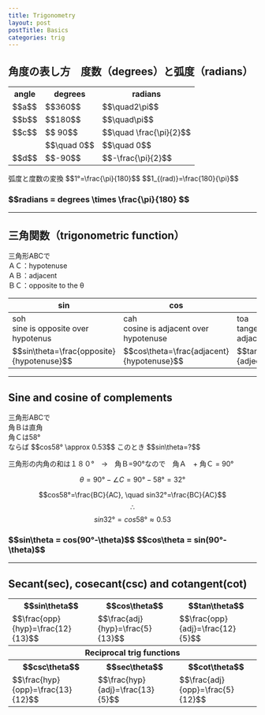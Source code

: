 ```yaml
---
title: Trigonometry
layout: post
postTitle: Basics
categories: trig
---
```


## 角度の表し方　度数（degrees）と弧度（radians）

<div class="row">
  <div class="col-sm-5">
    <div id="svg01"></div>
  </div>
  <div class="col-sm-7">
    <table class="table">
      <tr>
        <th>angle</th><th>degrees</th><th>radians</th>
      </tr>
      <tr>
        <td>$$a$$</td><td>$$360$$</td><td>$$\quad2\pi$$</td>
      </tr>
      <tr>
        <td>$$b$$</td><td>$$180$$</td><td>$$\quad\pi$$</td>
      </tr>
      <tr>
        <td>$$c$$</td><td>$$ 90$$</td><td>$$\quad \frac{\pi}{2}$$</td>
      </tr>
      <tr>
        <td></td><td>$$\quad 0$$</td><td>$$\quad 0$$</td>
      </tr>
      <tr>
        <td>$$d$$</td><td>$$-90$$</td><td>$$-\frac{\pi}{2}$$</td>
      </tr>
    </table>
    弧度と度数の変換
    $$1°=\frac{\pi}{180}$$
    $$1_{(rad)}=\frac{180}{\pi}$$
    <h3 class="text-gold">
    $$radians = degrees \times \frac{\pi}{180} $$
    </h3>
  </div>
</div>

--------

## 三角関数（trigonometric function）

<div class="row">
  <div class="col-sm-5">
    <div id="svg02"></div>
  </div>
  <div class="col-sm-7">
    <p>
      三角形ABCで<br>
      ＡＣ：hypotenuse<br>
      ＡＢ：adjacent<br>
      ＢＣ：opposite to the θ
    </p>
    <table class="table">
      <thead>
        <th>sin</th>
        <th>cos</th>
        <th>tan</th>
      </thead>
      <tr>
        <td>soh<br>sine is opposite over hypotenus</td>
        <td>cah<br>cosine is adjacent over hypotenuse</td>
        <td>toa<br>tangent is opposite over adjacent</td>
      </tr>
      <tr>
        <td>$$sin\theta=\frac{opposite}{hypotenuse}$$</td>
        <td>$$cos\theta=\frac{adjacent}{hypotenuse}$$</td>
        <td>$$tan\theta=\frac{opposite}{adjecent}$$</td>
      </tr>
    </table>
  </div>
</div>

--------

## Sine and cosine of complements

<div class="row">
  <div class="col-sm-5">
    <div id="svg03"></div>
  </div>
  <div class="col-sm-7">
      三角形ABCで<br>
      角Ｂは直角<br>
      角Ｃは58°<br>
      ならば
      $$cos58° \approx  0.53$$
      このとき
      $$sin\theta=?$$
  </div>
</div>

三角形の内角の和は１８０°　→　角Ｂ=90°なので　角Ａ　+ 角Ｃ = 90°

$$ \theta = 90° - \angle C = 90° - 58° = 32°$$

$$cos58°=\frac{BC}{AC}, \quad 
sin32°=\frac{BC}{AC}$$ 
$$\therefore$$
$$sin32°=cos58° \approx 0.53$$

<h3 class="panel">
$$sin\theta = cos(90°-\theta)$$
$$cos\theta = sin(90°-\theta)$$
</h3>

--------

## Secant(sec), cosecant(csc) and cotangent(cot)

<div class="row">
  <div class="col-sm-5">
    <div id="svg04"></div>
  </div>
  <div class="col-sm-7">
    <table class="table">
      <tr>
        <th>$$sin\theta$$</th>
        <th>$$cos\theta$$</th>
        <th>$$tan\theta$$</th>
      </tr>
      <tr>
        <td>$$\frac{opp}{hyp}=\frac{12}{13}$$</td>
        <td>$$\frac{adj}{hyp}=\frac{5}{13}$$</td>
        <td>$$\frac{opp}{adj}=\frac{12}{5}$$</td>
      </tr>
      <tr>
        <th colspan="3">
        Reciprocal trig functions
        </th>
      </tr>
      <tr>
        <th>$$csc\theta$$</th>
        <th>$$sec\theta$$</th>
        <th>$$cot\theta$$</th>
      </tr>
      <tr>
        <td>$$\frac{hyp}{opp}=\frac{13}{12}$$</td>
        <td>$$\frac{hyp}{adj}=\frac{13}{5}$$</td>
        <td>$$\frac{adj}{opp}=\frac{5}{12}$$</td>
      </tr>
    </table>
  </div>
</div>


<script type="text/javascript" src="http://cdn.mathjax.org/mathjax/latest/MathJax.js?config=TeX-AMS-MML_SVG"></script>
<script src="http://d3js.org/d3.v3.min.js" charset="utf-8"></script>
<script src="{{site.url}}/js/d3draws.js" charset="utf-8"></script>

<script>

  var height = 400;
  var width = 400;
  

/**  */
  var svg01 = d3.select("#svg01")
                .append("svg")
                .attr("height",height)
                .attr("width",width)
                .style("background","#000");

  var xScale01 = d3.scale.linear()
                       .domain([-1.1,1.1])
                       .range([50,350]);
  
  var yScale01 = d3.scale.linear()
                       .domain([1.1,-1.1])
                       .range([50,350]);       

  // 軸
  axesData01 = {
    "xAxis":true,
    "yAxis":true,
    "xTickValues":[],
    "yTickValues":[],
    "stroke":"#ff0",
    "strokeWidth":1,
    "xScale":xScale01,
    "yScale":yScale01
  };
  
  drawAxes(svg01,axesData01);

  // circle
  var circleData01 = [
    {"cx":0,"cy":0,"r":135,"stroke":"#fff","strokeWidth":4,"fillColor":"none"}
  ];   

  drawCircle(svg01,circleData01,xScale01,yScale01);

  // Arc
  var arcData01 = [
    {
      "startPos":0,
      "endPos":90,
      "innerRadius":90,
      "outerRadius":90,
      "stroke":"#0f0"
    },
    {
      "startPos":-90,
      "endPos":90,
      "innerRadius":60,
      "outerRadius":60,
      "stroke":"#ff0"
    },
    {
      "startPos":0,
      "endPos":360,
      "innerRadius":30,
      "outerRadius":30,
      "stroke":"#f00"
    },
    {
      "startPos":90,
      "endPos":180,
      "innerRadius":75,
      "outerRadius":75,
      "stroke":"#ccc"
    }

  ];
  drawArc(svg01,arcData01,xScale01,yScale01);

  // 矢印
  var vecbData01 = [
    {
      "x1":0.01,
      "y1":0.66,
      "x2":0,
      "y2":0.66,
      "stroke":"#0f0"
    },
    {
      "x1":-0.44,
      "y1":0.01,
      "x2":-0.44,
      "y2":0,
      "stroke":"#ff0"
    },
    {
      "x1":0.22,
      "y1":-0.01,
      "x2":0.22,
      "y2":0,
      "stroke":"#f00"
    },
    {
      "x1":0.01,
      "y1":-0.55,
      "x2":0,
      "y2":-0.55,
      "stroke":"#ccc"
    }
  ];
  drawVectorB(svg01,vecbData01,xScale01,yScale01);

  // text   
  var textData01 = [
    {"x":-0.25,
    "y":-0.25,
    "text":"a",
    "stroke":"#f00",
    "fontFamily":"メイリオ",
    "fontSize":18},
    {"x":-0.4,
    "y":0.4,
    "text":"b",
    "stroke":"#ff0",
    "fontFamily":"メイリオ",
    "fontSize":18},
    {"x":0.5,
    "y":0.5,
    "text":"c",
    "stroke":"#0f0",
    "fontFamily":"メイリオ",
    "fontSize":18},
    {"x":0.45,
    "y":-0.5,
    "text":"d",
    "fontFamily":"メイリオ",
    "stroke":"#ccc",
    "fontSize":18}
      ];

 
  drawText(svg01,textData01,xScale01,yScale01);
 
/**  */
  var svg02 = d3.select("#svg02")
                .append("svg")
                .attr("height",height)
                .attr("width",width)
                .style("background","#000");

  var xScale02 = d3.scale.linear()
                       .domain([0,8])
                       .range([50,350]);
  
  var yScale02 = d3.scale.linear()
                       .domain([8,0])
                       .range([50,350]);                       

  /** right triangle */
  var triangleData02 = [
    {"x1":1,
    "y1":1,
    "angle":0,
    "adjacent":200,
    "theta":30,
    "stroke":"#fff"}
  ];

  drawRTriangle(svg02,triangleData02,xScale02,yScale02);
  
  // right angle
  pathData02 = [
    {"x":6,"y":1},
    {"x":6,"y":1.3},
    {"x":6.35,"y":1.3}
  ]
  drawPath(svg02,pathData02,{"stroke":"#fff"},xScale02,yScale02);
  var textData02 = [
    {"x":-2,
    "y":1.5,
    "text":"hypotenuse",
    "stroke":"#ff0",
    "fontFamily":"メイリオ",
    "fontSize":"18px",
    "rAngle":-30},
    {"x":6.5,
    "y":2.5,
    "text":"opposite",
    "stroke":"#ff0",
    "fontFamily":"メイリオ",
    "fontSize":"18px"},
    {"x":3,
    "y":0.3,
    "text":"adjacent",
    "stroke":"#ff0",
    "fontFamily":"メイリオ",
    "fontSize":"18px"}
  ];
  drawText(svg02,textData02,xScale02,yScale02);

  var foData02 = [
    {"x":1.5,
    "y":2.7,
    "text":"$$\\theta$$",
    "fontSize":"16px"},
    {"x":0,"y":10,
    "text":"$$直角三角形（right \\quad triangle）$$",
    "stroke":"#fff",
    "fontSize":"20px"},
    {"x":0.5,
    "y":2.3,
    "text":"$$A$$",
    "stroke":"#fff",
    "fontSize":"16px"},
    {"x":6.3,
    "y":2.3,
    "text":"$$B$$",
    "stroke":"#fff",
    "fontSize":"16px"},
    {"x":6.3,
    "y":6,
    "text":"$$C$$",
    "stroke":"#fff",
    "fontSize":"16px"}
  ];
  drawMathjax(svg02,foData02,xScale02,yScale02);

/** Sine and cosine of complements  */
  var svg03 = d3.select("#svg03")
                .append("svg")
                .attr("height",300)
                .attr("width",400)
                .style("background","#000");

  var xScale03 = d3.scale.linear()
                       .domain([0,300])
                       .range([50,350]);
  
  var yScale03 = d3.scale.linear()
                       .domain([200,0])
                       .range([50,250]);

var triangleData03 = [
 {"x1":0,
 "y1":0,
 "angle":0,
 "adjacent":250,
 "theta":32,
 "stroke":"#fff",
 "strokeWidth":3}
];
  // right angle
  pathData03 = [
    {"x":235,"y":0},
    {"x":235,"y":15},
    {"x":250,"y":15}
  ]
  // text
  foData03 = [
    {"x":-20,
    "y":40,
    "text":"$$A$$",
    "stroke":"#ff0",
    "fontSize":"18px"
    }
   ,{"x":250,
    "y":40,
    "text":"$$B$$",
    "stroke":"#ff0",
    "fontSize":"18px"
    }
   ,{"x":250,
    "y":230,
    "text":"$$C$$",
    "stroke":"#ff0",
    "fontSize":"18px"
    }
   ,{"x":30,
    "y":67,
    "text":"$$\\theta$$",
    "stroke":"#ff0",
    "fontSize":"16px"
    }
   ,{"x":220,
    "y":180,
    "text":"$$58°$$",
    "stroke":"#ff0",
    "fontSize":"16px"
    }
   ,{"x":255,
    "y":180,
    "text":"$$(=90-\\theta)$$",
    "stroke":"#ff0",
    "fontSize":"16px"
    }
  ];

drawRTriangle(svg03,triangleData03,xScale03,yScale03);
drawPath(svg03,pathData03,{"stroke":"#fff"},xScale03,yScale03);
drawMathjax(svg03,foData03,xScale03,yScale03);

/** Sine and cosine of complements  */
  var svg04 = d3.select("#svg04")
                .append("svg")
                .attr("height",300)
                .attr("width",400)
                .style("background","#000");

  var xScale04 = d3.scale.linear()
                       .domain([0,15])
                       .range([50,350]);
  
  var yScale04 = d3.scale.linear()
                       .domain([10,0])
                       .range([50,250]);
  var triangleData04 = [
  { "x1":13,
    "y1":9,
    "angle":180,
    "adjacent":240,
    "theta":23.86,
    "stroke":"#fff",
    "strokeWidth":3}
  ];
  // right angle
  pathData04 = [
    {"x":1.5,"y":9},
    {"x":1.5,"y":8.5},
    {"x":1,"y":8.5}
  ]
  // text
  foData04 = [
    {"x":0,
    "y":6,
    "text":"$$A$$",
    "stroke":"#ff0",
    "fontSize":"18px"
    }
   ,{"x":0,
    "y":12.5,
    "text":"$$B$$",
    "stroke":"#ff0",
    "fontSize":"18px"
    }
   ,{"x":13,
    "y":12,
    "text":"$$C$$",
    "stroke":"#ff0",
    "fontSize":"18px"
    }
   ,{"x":1.2,
    "y":7.5,
    "text":"$$\\theta$$",
    "stroke":"#ff0",
    "fontSize":"16px"
    }
   ,{"x":0,
    "y":9,
    "text":"$$5$$",
    "stroke":"#ff0",
    "fontSize":"16px"
    }
   ,{"x":6,
    "y":12.5,
    "text":"$$12$$",
    "stroke":"#ff0",
    "fontSize":"16px"
    }
   ,{"x":6,
    "y":8,
    "text":"$$13$$",
    "stroke":"#ff0",
    "fontSize":"16px"
    }
  ];
  var vecData04 = [
    {"x1":2,"y1":5,"x2":6,"y2":8,"stroke":"#ff0"}
   ,{"x1":2,"y1":8,"x2":6.5,"y2":6.5,"stroke":"#0f0"}
  ];
  var textData04 = [
    {"x":8,"y":10,"text":"opp","stroke":"#ff0","fontSize":20}
   ,{"x":8,"y":5,"text":"hyp","stroke":"#0f0","fontSize":20}
   ,{"x":-1,"y":7,"text":"adj","stroke":"#ccc","fontSize":20}
  ];

  drawRTriangle(svg04,triangleData04,xScale04,yScale04);
  drawPath(svg04,pathData04,{"stroke":"#fff"},xScale04,yScale04);
  drawMathjax(svg04,foData04,xScale04,yScale04);
  drawVectorB(svg04,vecData04,xScale04,yScale04);
  drawText(svg04,textData04,xScale04,yScale04);

</script>
